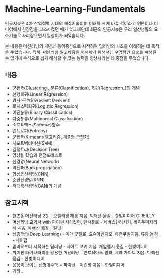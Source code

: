 # Machine-Learning-Fundamentals

인공지능은 4차 산업혁명 시대의 핵심기술이며 미래를 크게 바꿀 것이라고 언론이나 미디어에서 긴장감을 고조시켰던 때가 엊그제인데 
최근의 인공지능은 우리 일상생활의 요소기술로 자리잡으면서 일상어가 되었습니다.

본 내용은 머신러닝의 개념과 용어중심으로 시작하여 딥러닝의 기초를 이해하는 데 목적을 두었습니다. 
특히, 머신러닝 알고리즘을 이해하기 위해서는 수학적인 요소를 피해갈 수 없기에 수식으로 쉽게 해석할 수 있는 능력을 향상시키는 데 중점을 두었습니다.

## 내용

* 군집화(Clustering), 분류(Classification), 회귀(Regression_)의 개념
* 선형회귀(Linear Regression)
* 경사하강법(Gradient Descent)
* 로지스틱회귀(Logistic Regression)
* 이진분류(Binary Classification)
* 다중분류(Multinomial Classification)
* 소프트맥스(Softmax)함수
* 엔트로피(Entropy)
* 군집화(K-means 알고리즘, 계층형 군집화)
* 서포트벡터머신(SVM)
* 결정트리(Decision Tree)
* 앙상블 학습과 랜덤포레스트
* 신경망(Neural Network)
* 역전파(Backpropagation)
* 합성곱신경망(CNN)
* 순환신경망(RNN)
* 적대적신경망(GAN)의 개념

## 참고서적
* 핸즈온 머신러닝 2판 - 오렐리앙 제롱 지음. 박해선 옮김 - 한빛미디어 O'REILLY
* 머신러닝 교과서 with 파이썬 사이킷런, 텐서플로 - 세바스탄라시카, 바이두미자리리 지음. 박해선 옮김 - 길벗
* 심층학습(Deep Learning) - 이안 굿펠로, 요슈아벤지오, 에런쿠빌지음.  류광 옮김 - 제이펍
* 밑바닥부터 시작하는 딥러닝 - 사이트 고키 지음. 개앞맵시 옮김 - 한빛미디어
* 파이썬 라이브러리를 활용한 머신러닝 - 안드레아스 뮐러, 세라 가이도 지음. 박해선 옮김 - 한빛미디어
* 응용이 보이는 선형대수학 + 파이썬 - 이건명 지음 - 한빛미디어
* 기타...
